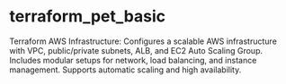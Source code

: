 # terraform_pet_basic
Terraform AWS Infrastructure: Configures a scalable AWS infrastructure with VPC, public/private subnets, ALB, and EC2 Auto Scaling Group. Includes modular setups for network, load balancing, and instance management. Supports automatic scaling and high availability.
